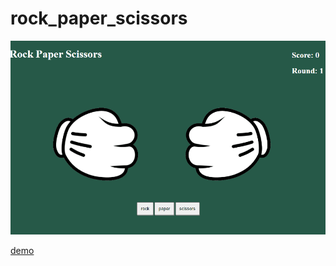 # rock_paper_scissors

[![preview](Images/rock_paper_scissors_animation_preview.gif)](https://htmlpreview.github.io/?https://github.com/aaronsighs/rock_paper_scissors/blob/master/index.html)

[demo](https://htmlpreview.github.io/?https://github.com/aaronsighs/rock_paper_scissors/blob/master/index.html)

